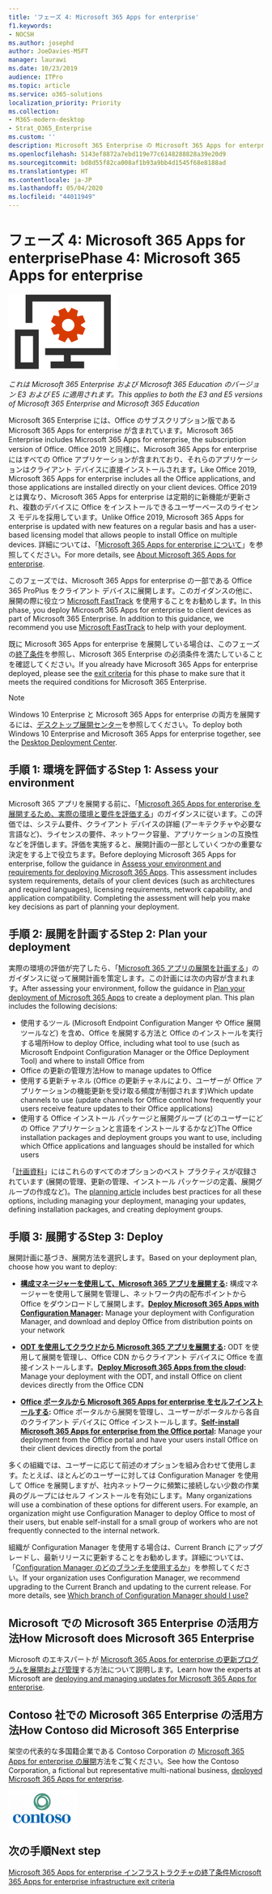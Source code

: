 ```yaml
---
title: 'フェーズ 4: Microsoft 365 Apps for enterprise'
f1.keywords:
- NOCSH
ms.author: josephd
author: JoeDavies-MSFT
manager: laurawi
ms.date: 10/23/2019
audience: ITPro
ms.topic: article
ms.service: o365-solutions
localization_priority: Priority
ms.collection:
- M365-modern-desktop
- Strat_O365_Enterprise
ms.custom: ''
description: Microsoft 365 Enterprise の Microsoft 365 Apps for enterprises インフラストラクチャを展開する手順。
ms.openlocfilehash: 5143ef8872a7ebd119e77c6148288828a39e20d9
ms.sourcegitcommit: bd8d55f82ca008af1b93a9bb4d1545f68e8188ad
ms.translationtype: HT
ms.contentlocale: ja-JP
ms.lasthandoff: 05/04/2020
ms.locfileid: "44011949"
---
```

# <a name="phase-4-microsoft-365-apps-for-enterprise"></a><span data-ttu-id="d5b24-103">フェーズ 4: Microsoft 365 Apps for enterprise</span><span class="sxs-lookup"><span data-stu-id="d5b24-103">Phase 4: Microsoft 365 Apps for enterprise</span></span>

![フェーズ 4: Microsoft 365 Apps for enterprise](../media/deploy-foundation-infrastructure/O365proplus_icon.png)

<span data-ttu-id="d5b24-105">*これは Microsoft 365 Enterprise および Microsoft 365 Education のバージョン E3 および E5 に適用されます。*</span><span class="sxs-lookup"><span data-stu-id="d5b24-105">*This applies to both the E3 and E5 versions of Microsoft 365 Enterprise and Microsoft 365 Education*</span></span>

<span data-ttu-id="d5b24-106">Microsoft 365 Enterprise には、Office のサブスクリプション版である Microsoft 365 Apps for enterprise が含まれています。</span><span class="sxs-lookup"><span data-stu-id="d5b24-106">Microsoft 365 Enterprise includes Microsoft 365 Apps for enterprise, the subscription version of Office.</span></span> <span data-ttu-id="d5b24-107">Office 2019 と同様に、Microsoft 365 Apps for enterprise にはすべての Office アプリケーションが含まれており、それらのアプリケーションはクライアント デバイスに直接インストールされます。</span><span class="sxs-lookup"><span data-stu-id="d5b24-107">Like Office 2019, Microsoft 365 Apps for enterprise includes all the Office applications, and those applications are installed directly on your client devices.</span></span> <span data-ttu-id="d5b24-108">Office 2019とは異なり、Microsoft 365 Apps for enterprise は定期的に新機能が更新され、複数のデバイスに Office をインストールできるユーザーベースのライセンス モデルを採用しています。</span><span class="sxs-lookup"><span data-stu-id="d5b24-108">Unlike Office 2019, Microsoft 365 Apps for enterprise is updated with new features on a regular basis and has a user-based licensing model that allows people to install Office on multiple devices.</span></span> <span data-ttu-id="d5b24-109">詳細については、「[Microsoft 365 Apps for enterprise について](https://docs.microsoft.com/deployoffice/about-microsoft-365-apps)」を参照してください。</span><span class="sxs-lookup"><span data-stu-id="d5b24-109">For more details, see [About Microsoft 365 Apps for enterprise](https://docs.microsoft.com/deployoffice/about-microsoft-365-apps).</span></span>

<span data-ttu-id="d5b24-p102">このフェーズでは、Microsoft 365 Apps for enterprise の一部である Office 365 ProPlus をクライアント デバイスに展開します。このガイダンスの他に、展開の際に役立つ [Microsoft FastTrack](https://fasttrack.microsoft.com/office) を使用することをお勧めします。</span><span class="sxs-lookup"><span data-stu-id="d5b24-p102">In this phase, you deploy Microsoft 365 Apps for enterprise to client devices as part of Microsoft 365 Enterprise. In addition to this guidance, we recommend you use [Microsoft FastTrack](https://fasttrack.microsoft.com/office) to help with your deployment.</span></span> 

<span data-ttu-id="d5b24-112">既に Microsoft 365 Apps for enterprise を展開している場合は、このフェーズの[終了条件](office365proplus-exit-criteria.md)を参照し、Microsoft 365 Enterprise の必須条件を満たしていることを確認してください。</span><span class="sxs-lookup"><span data-stu-id="d5b24-112">If you already have Microsoft 365 Apps for enterprise deployed, please see the [exit criteria](office365proplus-exit-criteria.md) for this phase to make sure that it meets the required conditions for Microsoft 365 Enterprise.</span></span>

>[!Note]
><span data-ttu-id="d5b24-113">Windows 10 Enterprise と Microsoft 365 Apps for enterprise の両方を展開するには、[デスクトップ展開センター](desktop-deployment-center-home.md)を参照してください。</span><span class="sxs-lookup"><span data-stu-id="d5b24-113">To deploy both Windows 10 Enterprise and Microsoft 365 Apps for enterprise together, see the [Desktop Deployment Center](desktop-deployment-center-home.md).</span></span>
>

## <a name="step-1-assess-your-environment"></a><span data-ttu-id="d5b24-114">手順 1: 環境を評価する</span><span class="sxs-lookup"><span data-stu-id="d5b24-114">Step 1: Assess your environment</span></span>

<span data-ttu-id="d5b24-p103">Microsoft 365 アプリを展開する前に、「[Microsoft 365 Apps for enterprise を展開するため、実際の環境と要件を評価する](https://docs.microsoft.com/DeployOffice/assess-microsoft-365-apps)」のガイダンスに従います。この評価では、システム要件、クライアント デバイスの詳細 (アーキテクチャや必要な言語など)、ライセンスの要件、ネットワーク容量、アプリケーションの互換性などを評価します。評価を実施すると、展開計画の一部としていくつかの重要な決定をする上で役立ちます。</span><span class="sxs-lookup"><span data-stu-id="d5b24-p103">Before deploying Microsoft 365 Apps for enterprise, follow the guidance in [Assess your environment and requirements for deploying Microsoft 365 Apps](https://docs.microsoft.com/DeployOffice/assess-microsoft-365-apps). This assessment includes system requirements, details of your client devices (such as architectures and required languages), licensing requirements, network capability, and application compatibility. Completing the assessment will help you make key decisions as part of planning your deployment.</span></span>

## <a name="step-2-plan-your-deployment"></a><span data-ttu-id="d5b24-118">手順 2: 展開を計画する</span><span class="sxs-lookup"><span data-stu-id="d5b24-118">Step 2: Plan your deployment</span></span>

<span data-ttu-id="d5b24-p104">実際の環境の評価が完了したら、「[Microsoft 365 アプリの展開を計画する](https://docs.microsoft.com/DeployOffice/plan-microsoft-365-apps)」のガイダンスに従って展開計画を策定します。この計画には次の内容が含まれます。</span><span class="sxs-lookup"><span data-stu-id="d5b24-p104">After assessing your environment, follow the guidance in [Plan your deployment of Microsoft 365 Apps](https://docs.microsoft.com/DeployOffice/plan-microsoft-365-apps) to create a deployment plan. This plan includes the following decisions:</span></span> 

- <span data-ttu-id="d5b24-121">使用するツール (Microsoft Endpoint Configuration Manger や Office 展開ツールなど) を含め、Office を展開する方法と Office のインストールを実行する場所</span><span class="sxs-lookup"><span data-stu-id="d5b24-121">How to deploy Office, including what tool to use (such as Microsoft Endpoint Configuration Manager or the Office Deployment Tool) and where to install Office from</span></span>
- <span data-ttu-id="d5b24-122">Office の更新の管理方法</span><span class="sxs-lookup"><span data-stu-id="d5b24-122">How to manage updates to Office</span></span>
- <span data-ttu-id="d5b24-123">使用する更新チャネル (Office の更新チャネルにより、ユーザーが Office アプリケーションの機能更新を受け取る頻度が制御されます)</span><span class="sxs-lookup"><span data-stu-id="d5b24-123">Which update channels to use (update channels for Office control how frequently your users receive feature updates to their Office applications)</span></span>
- <span data-ttu-id="d5b24-124">使用する Office インストール パッケージと展開グループ (どのユーザーにどの Office アプリケーションと言語をインストールするかなど)</span><span class="sxs-lookup"><span data-stu-id="d5b24-124">The Office installation packages and deployment groups you want to use, including which Office applications and languages should be installed for which users</span></span>

<span data-ttu-id="d5b24-125">「[計画資料](https://docs.microsoft.com/DeployOffice/plan-microsoft-365-apps)」にはこれらのすべてのオプションのベスト プラクティスが収録されています (展開の管理、更新の管理、インストール パッケージの定義、展開グループの作成など)。</span><span class="sxs-lookup"><span data-stu-id="d5b24-125">The [planning article](https://docs.microsoft.com/DeployOffice/plan-microsoft-365-apps) includes best practices for all these options, including managing your deployment, managing your updates, defining installation packages, and creating deployment groups.</span></span> 

## <a name="step-3-deploy"></a><span data-ttu-id="d5b24-126">手順 3: 展開する</span><span class="sxs-lookup"><span data-stu-id="d5b24-126">Step 3: Deploy</span></span>

<span data-ttu-id="d5b24-127">展開計画に基づき、展開方法を選択します。</span><span class="sxs-lookup"><span data-stu-id="d5b24-127">Based on your deployment plan, choose how you want to deploy:</span></span>

- <span data-ttu-id="d5b24-128">**[構成マネージャーを使用して、Microsoft 365 アプリを展開する](https://docs.microsoft.com/deployoffice/deploy-microsoft-365-apps-configuration-manager):** 構成マネージャーを使用して展開を管理し、ネットワーク内の配布ポイントから Office をダウンロードして展開します。</span><span class="sxs-lookup"><span data-stu-id="d5b24-128">**[Deploy Microsoft 365 Apps with Configuration Manager](https://docs.microsoft.com/deployoffice/deploy-microsoft-365-apps-configuration-manager):** Manage your deployment with Configuration Manager, and download and deploy Office from distribution points on your network</span></span>

- <span data-ttu-id="d5b24-129">**[ODT を使用してクラウドから Microsoft 365 アプリを展開する](https://docs.microsoft.com/deployoffice/deploy-microsoft-365-apps-cloud):** ODT を使用して展開を管理し、Office CDN からクライアント デバイスに Office を直接インストールします。</span><span class="sxs-lookup"><span data-stu-id="d5b24-129">**[Deploy Microsoft 365 Apps from the cloud](https://docs.microsoft.com/deployoffice/deploy-microsoft-365-apps-cloud):** Manage your deployment with the ODT, and install Office on client devices directly from the Office CDN</span></span>
 
- <span data-ttu-id="d5b24-130">**[Office ポータルから Microsoft 365 Apps for enterprise をセルフインストールする](https://docs.microsoft.com/deployoffice/manage-software-download-settings-office-365):** Office ポータルから展開を管理し、ユーザーがポータルから各自のクライアント デバイスに Office インストールします。</span><span class="sxs-lookup"><span data-stu-id="d5b24-130">**[Self-install Microsoft 365 Apps for enterprise from the Office portal](https://docs.microsoft.com/deployoffice/manage-software-download-settings-office-365):** Manage your deployment from the Office portal and have your users install Office on their client devices directly from the portal</span></span>

<span data-ttu-id="d5b24-p105">多くの組織では、ユーザーに応じて前述のオプションを組み合わせて使用します。たとえば、ほとんどのユーザーに対しては Configuration Manager を使用して Office を展開しますが、社内ネットワークに頻繁に接続しない少数の作業員のグループにはセルフ インストールを有効にします。</span><span class="sxs-lookup"><span data-stu-id="d5b24-p105">Many organizations will use a combination of these options for different users. For example, an organization might use Configuration Manager to deploy Office to most of their users, but enable self-install for a small group of workers who are not frequently connected to the internal network.</span></span> 

<span data-ttu-id="d5b24-p106">組織が Configuration Manager を使用する場合は、Current Branch にアップグレードし、最新リリースに更新することをお勧めします。詳細については、「[Configuration Manager のどのブランチを使用するか](https://docs.microsoft.com/mem/configmgr/core/understand/which-branch-should-i-use)」を参照してください。</span><span class="sxs-lookup"><span data-stu-id="d5b24-p106">If your organization uses Configuration Manager, we recommend upgrading to the Current Branch and updating to the current release. For more details, see [Which branch of Configuration Manager should I use?](https://docs.microsoft.com/mem/configmgr/core/understand/which-branch-should-i-use)</span></span>

## <a name="how-microsoft-does-microsoft-365-enterprise"></a><span data-ttu-id="d5b24-135">Microsoft での Microsoft 365 Enterprise の活用方法</span><span class="sxs-lookup"><span data-stu-id="d5b24-135">How Microsoft does Microsoft 365 Enterprise</span></span>

<span data-ttu-id="d5b24-136">Microsoft のエキスパートが [Microsoft 365 Apps for enterprise の更新プログラムを展開および管理](https://www.microsoft.com/itshowcase/deploying-and-managing-microsoft-365#primaryR7)する方法について説明します。</span><span class="sxs-lookup"><span data-stu-id="d5b24-136">Learn how the experts at Microsoft are [deploying and managing updates for Microsoft 365 Apps for enterprise](https://www.microsoft.com/itshowcase/deploying-and-managing-microsoft-365#primaryR7).</span></span>

## <a name="how-contoso-did-microsoft-365-enterprise"></a><span data-ttu-id="d5b24-137">Contoso 社での Microsoft 365 Enterprise の活用方法</span><span class="sxs-lookup"><span data-stu-id="d5b24-137">How Contoso did Microsoft 365 Enterprise</span></span>

<span data-ttu-id="d5b24-138">架空の代表的な多国籍企業である Contoso Corporation の [Microsoft 365 Apps for enterprise の展開](contoso-o365pp.md)方法をご覧ください。</span><span class="sxs-lookup"><span data-stu-id="d5b24-138">See how the Contoso Corporation, a fictional but representative multi-national business, [deployed Microsoft 365 Apps for enterprise](contoso-o365pp.md).</span></span>

![Contoso 社](../media/contoso-overview/contoso-icon.png)

## <a name="next-step"></a><span data-ttu-id="d5b24-140">次の手順</span><span class="sxs-lookup"><span data-stu-id="d5b24-140">Next step</span></span>

[<span data-ttu-id="d5b24-141">Microsoft 365 Apps for enterprise インフラストラクチャの終了条件</span><span class="sxs-lookup"><span data-stu-id="d5b24-141">Microsoft 365 Apps for enterprise infrastructure exit criteria</span></span>](office365proplus-exit-criteria.md)
